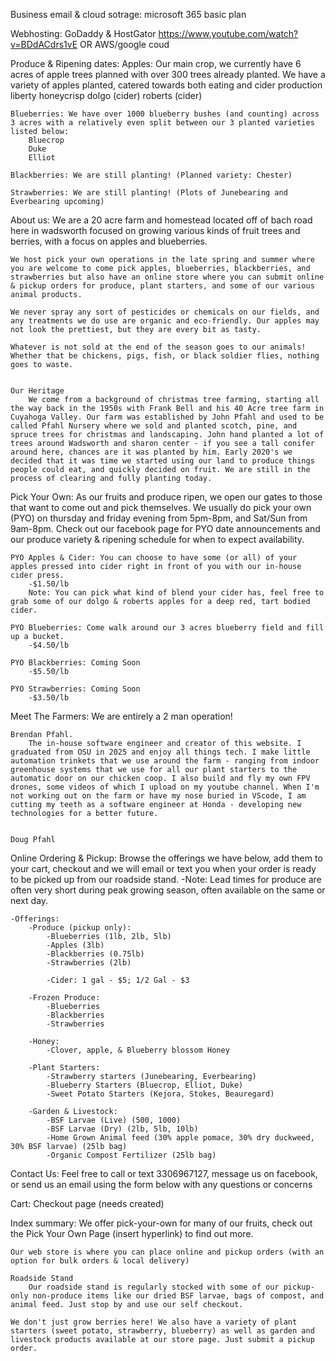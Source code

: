 Business email & cloud sotrage: microsoft 365 basic plan

Webhosting: GoDaddy & HostGator https://www.youtube.com/watch?v=BDdACdrs1vE OR AWS/google coud



Produce & Ripening dates:
    Apples: Our main crop, we currently have 6 acres of apple trees planned with over 300 trees already planted. We have a variety of apples planted, catered towards both eating and cider production
        liberty
        honeycrisp 
        dolgo (cider)
        roberts (cider)
        

    Blueberries: We have over 1000 blueberry bushes (and counting) across 3 acres with a relatively even split between our 3 planted varieties listed below:
        Bluecrop
        Duke 
        Elliot

    Blackberries: We are still planting! (Planned variety: Chester)

    Strawberries: We are still planting! (Plots of Junebearing and Everbearing upcoming)

    
About us:
    We are a 20 acre farm and homestead located off of bach road here in wadsworth focused on growing various kinds of fruit trees and berries, with a focus on apples and blueberries. 

    We host pick your own operations in the late spring and summer where you are welcome to come pick apples, blueberries, blackberries, and strawberries but also have an online store where you can submit online & pickup orders for produce, plant starters, and some of our various animal products. 

    We never spray any sort of pesticides or chemicals on our fields, and any treatments we do use are organic and eco-friendly. Our apples may not look the prettiest, but they are every bit as tasty.

    Whatever is not sold at the end of the season goes to our animals! Whether that be chickens, pigs, fish, or black soldier flies, nothing goes to waste. 


    Our Heritage 
        We come from a background of christmas tree farming, starting all the way back in the 1950s with Frank Bell and his 40 Acre tree farm in Cuyahoga Valley. Our farm was established by John Pfahl and used to be called Pfahl Nursery where we sold and planted scotch, pine, and spruce trees for christmas and landscaping. John hand planted a lot of trees around Wadsworth and sharon center - if you see a tall conifer around here, chances are it was planted by him. Early 2020's we decided that it was time we started using our land to produce things people could eat, and quickly decided on fruit. We are still in the process of clearing and fully planting today.

Pick Your Own:
    As our fruits and produce ripen, we open our gates to those that want to come out and pick themselves. We usually do pick your own (PYO) on thursday and friday evening from 5pm-8pm, and Sat/Sun from 9am-8pm. Check out our facebook page for PYO date announcements and our produce variety & ripening schedule for when to expect availability.

    PYO Apples & Cider: You can choose to have some (or all) of your apples pressed into cider right in front of you with our in-house cider press. 
        -$1.50/lb
        Note: You can pick what kind of blend your cider has, feel free to grab some of our dolgo & roberts apples for a deep red, tart bodied cider.

    PYO Blueberries: Come walk around our 3 acres blueberry field and fill up a bucket.
        -$4.50/lb

    PYO Blackberries: Coming Soon
        -$5.50/lb

    PYO Strawberries: Coming Soon
        -$3.50/lb
    

Meet The Farmers:
    We are entirely a 2 man operation!

    Brendan Pfahl. 
        The in-house software engineer and creator of this website. I graduated from OSU in 2025 and enjoy all things tech. I make little automation trinkets that we use around the farm - ranging from indoor greenhouse systems that we use for all our plant starters to the automatic door on our chicken coop. I also build and fly my own FPV drones, some videos of which I upload on my youtube channel. When I'm not working out on the farm or have my nose buried in VScode, I am cutting my teeth as a software engineer at Honda - developing new technologies for a better future. 


    Doug Pfahl


Online Ordering & Pickup:
    Browse the offerings we have below, add them to your cart, checkout and we will email or text you when your order is ready to be picked up from our roadside stand.
        -Note: Lead times for produce are often very short during peak growing season, often available on the same or next day.

    -Offerings: 
        -Produce (pickup only):
            -Blueberries (1lb, 2lb, 5lb)
            -Apples (3lb)
            -Blackberries (0.75lb)
            -Strawberries (2lb)

            -Cider: 1 gal - $5; 1/2 Gal - $3 

        -Frozen Produce:
            -Blueberries 
            -Blackberries 
            -Strawberries 

        -Honey:
            -Clover, apple, & Blueberry blossom Honey

        -Plant Starters:
            -Strawberry starters (Junebearing, Everbearing)
            -Blueberry Starters (Bluecrop, Elliot, Duke)
            -Sweet Potato Starters (Kejora, Stokes, Beauregard)

        -Garden & Livestock:
            -BSF Larvae (Live) (500, 1000)
            -BSF Larvae (Dry) (2lb, 5lb, 10lb)
            -Home Grown Animal feed (30% apple pomace, 30% dry duckweed, 30% BSF larvae) (25lb bag)
            -Organic Compost Fertilizer (25lb bag)


Contact Us: 
    Feel free to call or text 3306967127, message us on facebook, or send us an email using the form below with any questions or concerns


Cart:
    Checkout page (needs created)


Index summary:
    We offer pick-your-own for many of our fruits, check out the Pick Your Own Page (insert hyperlink) to find out more. 

    Our web store is where you can place online and pickup orders (with an option for bulk orders & local delivery)

    Roadside Stand 
        Our roadside stand is regularly stocked with some of our pickup-only non-produce items like our dried BSF larvae, bags of compost, and animal feed. Just stop by and use our self checkout. 

    We don't just grow berries here! We also have a variety of plant starters (sweet potato, strawberry, blueberry) as well as garden and livestock products available at our store page. Just submit a pickup order.

    







